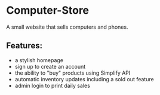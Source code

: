 # Computer-Store
A small website that sells computers and phones.

## Features:
* a stylish homepage
* sign up to create an account
* the ability to "buy" products using Simplify API
* automatic inventory updates including a sold out feature
* admin login to print daily sales
